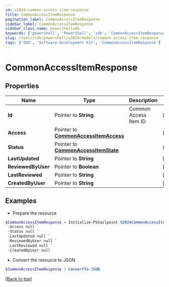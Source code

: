 ```yaml
---
id: v2024-common-access-item-response
title: CommonAccessItemResponse
pagination_label: CommonAccessItemResponse
sidebar_label: CommonAccessItemResponse
sidebar_class_name: powershellsdk
keywords: ['powershell', 'PowerShell', 'sdk', 'CommonAccessItemResponse'] 
slug: /tools/sdk/powershell/v2024/models/common-access-item-response
tags: ['SDK', 'Software Development Kit', 'CommonAccessItemResponse']
---
```



# CommonAccessItemResponse

## Properties

Name | Type | Description | Notes
------------ | ------------- | ------------- | -------------
**Id** |  Pointer to **String** | Common Access Item ID | [optional] 
**Access** |  Pointer to [**CommonAccessItemAccess**](common-access-item-access) |  | [optional] 
**Status** |  Pointer to [**CommonAccessItemState**](common-access-item-state) |  | [optional] 
**LastUpdated** |  Pointer to **String** |  | [optional] 
**ReviewedByUser** |  Pointer to **Boolean** |  | [optional] 
**LastReviewed** |  Pointer to **String** |  | [optional] 
**CreatedByUser** |  Pointer to **String** |  | [optional] 

## Examples

- Prepare the resource
```powershell
$CommonAccessItemResponse = Initialize-PSSailpoint.V2024CommonAccessItemResponse  -Id null `
 -Access null `
 -Status null `
 -LastUpdated null `
 -ReviewedByUser null `
 -LastReviewed null `
 -CreatedByUser null
```

- Convert the resource to JSON
```powershell
$CommonAccessItemResponse | ConvertTo-JSON
```


[[Back to top]](#) 

